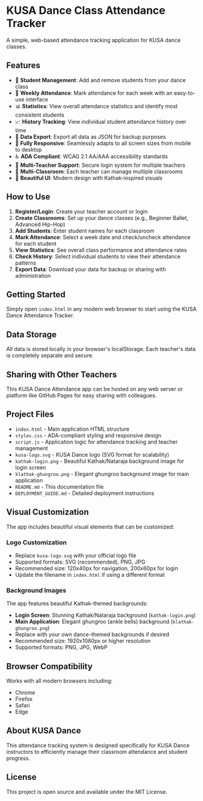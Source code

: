 # KUSA Dance Class Attendance Tracker

A simple, web-based attendance tracking application for KUSA dance classes.

## Features

- 👥 **Student Management**: Add and remove students from your dance class
- 📅 **Weekly Attendance**: Mark attendance for each week with an easy-to-use interface
- 📊 **Statistics**: View overall attendance statistics and identify most consistent students
- 📈 **History Tracking**: View individual student attendance history over time
- 💾 **Data Export**: Export all data as JSON for backup purposes
- 📱 **Fully Responsive**: Seamlessly adapts to all screen sizes from mobile to desktop
- ♿ **ADA Compliant**: WCAG 2.1 AA/AAA accessibility standards
- 🔐 **Multi-Teacher Support**: Secure login system for multiple teachers
- 🏫 **Multi-Classroom**: Each teacher can manage multiple classrooms
- 🎨 **Beautiful UI**: Modern design with Kathak-inspired visuals

## How to Use

1. **Register/Login**: Create your teacher account or login
2. **Create Classrooms**: Set up your dance classes (e.g., Beginner Ballet, Advanced Hip-Hop)
3. **Add Students**: Enter student names for each classroom
4. **Mark Attendance**: Select a week date and check/uncheck attendance for each student
5. **View Statistics**: See overall class performance and attendance rates
6. **Check History**: Select individual students to view their attendance patterns
7. **Export Data**: Download your data for backup or sharing with administration

## Getting Started

Simply open `index.html` in any modern web browser to start using the KUSA Dance Attendance Tracker.

## Data Storage

All data is stored locally in your browser's localStorage. Each teacher's data is completely separate and secure.

## Sharing with Other Teachers

This KUSA Dance Attendance app can be hosted on any web server or platform like GitHub Pages for easy sharing with colleagues.

## Project Files

- `index.html` - Main application HTML structure
- `styles.css` - ADA-compliant styling and responsive design
- `script.js` - Application logic for attendance tracking and teacher management
- `kusa-logo.svg` - KUSA Dance logo (SVG format for scalability)
- `kathak-login.png` - Beautiful Kathak/Nataraja background image for login screen
- `klathak-ghungroo.png` - Elegant ghungroo background image for main application
- `README.md` - This documentation file
- `DEPLOYMENT_GUIDE.md` - Detailed deployment instructions

## Visual Customization

The app includes beautiful visual elements that can be customized:

### Logo Customization
- Replace `kusa-logo.svg` with your official logo file
- Supported formats: SVG (recommended), PNG, JPG
- Recommended size: 120x40px for navigation, 200x60px for login
- Update the filename in `index.html` if using a different format

### Background Images
The app features beautiful Kathak-themed backgrounds:

- **Login Screen**: Stunning Kathak/Nataraja background (`kathak-login.png`)
- **Main Application**: Elegant ghungroo (ankle bells) background (`klathak-ghungroo.png`)
- Replace with your own dance-themed backgrounds if desired
- Recommended size: 1920x1080px or higher resolution
- Supported formats: PNG, JPG, WebP

## Browser Compatibility

Works with all modern browsers including:
- Chrome
- Firefox
- Safari
- Edge

## About KUSA Dance

This attendance tracking system is designed specifically for KUSA Dance instructors to efficiently manage their classroom attendance and student progress.

## License

This project is open source and available under the MIT License.
